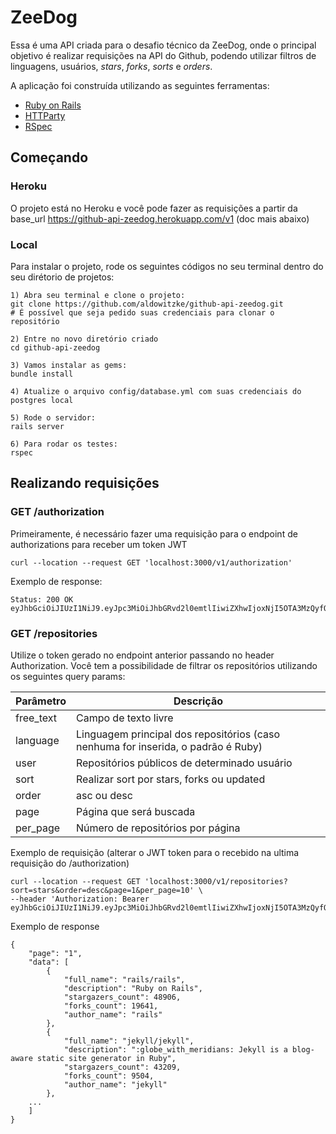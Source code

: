 # ZeeDog

Essa é uma API criada para o desafio técnico da ZeeDog, onde o principal objetivo é realizar requisições na API do Github, podendo utilizar filtros de linguagens, usuários, *stars*, *forks*, *sorts* e *orders*.

A aplicação foi construída utilizando as seguintes ferramentas:

- [Ruby on Rails](https://rubyonrails.org/)
- [HTTParty](https://github.com/jnunemaker/httparty)
- [RSpec](https://rspec.info/)

## Começando

### Heroku

O projeto está no Heroku e você pode fazer as requisições a partir da base_url https://github-api-zeedog.herokuapp.com/v1 (doc mais abaixo)

### Local

Para instalar o projeto, rode os seguintes códigos no seu terminal dentro do seu dirétorio de projetos:
```
1) Abra seu terminal e clone o projeto:
git clone https://github.com/aldowitzke/github-api-zeedog.git
# É possível que seja pedido suas credenciais para clonar o repositório

2) Entre no novo diretório criado
cd github-api-zeedog

3) Vamos instalar as gems:
bundle install

4) Atualize o arquivo config/database.yml com suas credenciais do postgres local

5) Rode o servidor:
rails server

6) Para rodar os testes:
rspec
```

## Realizando requisições

### GET /authorization

Primeiramente, é necessário fazer uma requisição para o endpoint de authorizations para receber um token JWT

```
curl --location --request GET 'localhost:3000/v1/authorization'
```
Exemplo de response:
```
Status: 200 OK
eyJhbGciOiJIUzI1NiJ9.eyJpc3MiOiJhbGRvd2l0emtlIiwiZXhwIjoxNjI5OTA3MzQyfQ.Fs0UO5bWcJTeCNnCWALrWYmbRNvzE5Z5JVt6WCTOHtg
```

### GET /repositories

Utilize o token gerado no endpoint anterior passando no header Authorization. 
Você tem a possibilidade de filtrar os repositórios utilizando os seguintes query params:

| Parâmetro  | Descrição  |  
|------------|------------|
|free_text|Campo de texto livre|
| language   |Linguagem principal dos repositórios (caso nenhuma for inserida, o padrão é Ruby)| 
| user | Repositórios públicos de determinado usuário|
|    sort    |Realizar sort por stars, forks ou updated             |   
|      order      |      asc ou desc     |   
| page | Página que será buscada|
| per_page| Número de repositórios por página |

Exemplo de requisição (alterar o JWT token para o recebido na ultima requisição do /authorization)

```
curl --location --request GET 'localhost:3000/v1/repositories?sort=stars&order=desc&page=1&per_page=10' \
--header 'Authorization: Bearer eyJhbGciOiJIUzI1NiJ9.eyJpc3MiOiJhbGRvd2l0emtlIiwiZXhwIjoxNjI5OTA3MzQyfQ.Fs0UO5bWcJTeCNnCWALrWYmbRNvzE5Z5JVt6WCTOHtg'
```
Exemplo de response

```
{
    "page": "1",
    "data": [
        {
            "full_name": "rails/rails",
            "description": "Ruby on Rails",
            "stargazers_count": 48906,
            "forks_count": 19641,
            "author_name": "rails"
        },
        {
            "full_name": "jekyll/jekyll",
            "description": ":globe_with_meridians: Jekyll is a blog-aware static site generator in Ruby",
            "stargazers_count": 43209,
            "forks_count": 9504,
            "author_name": "jekyll"
        },
    ...
    ]
}
 
```
